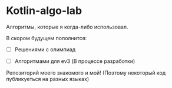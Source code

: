 # Kotlin-algo-lab

Алгоритмы, которые я когда-либо использовал.

В скором будущем пополнится:
- [ ] Решениями с олимпиад
- [ ] Алгоритмами для ev3 (В процессе разработки)


Репозиторий моего знакомого и мой!
(Поэтому некоторый код публикуеться на разных языках)
